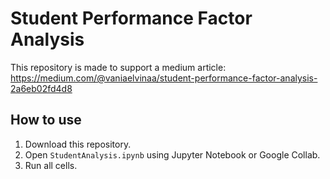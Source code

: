 # Student Performance Factor Analysis
This repository is made to support a medium article: https://medium.com/@vaniaelvinaa/student-performance-factor-analysis-2a6eb02fd4d8
## How to use
1. Download this repository.
2. Open `StudentAnalysis.ipynb` using Jupyter Notebook or Google Collab.
3. Run all cells.
